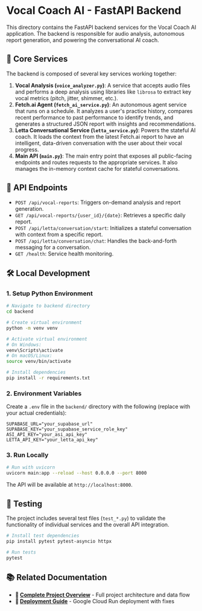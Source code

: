 # Vocal Coach AI - FastAPI Backend

This directory contains the FastAPI backend services for the Vocal Coach AI application. The backend is responsible for audio analysis, autonomous report generation, and powering the conversational AI coach.

## 🚀 Core Services

The backend is composed of several key services working together:

1.  **Vocal Analysis (`voice_analyzer.py`)**: A service that accepts audio files and performs a deep analysis using libraries like `librosa` to extract key vocal metrics (pitch, jitter, shimmer, etc.).
2.  **Fetch.ai Agent (`fetch_ai_service.py`)**: An autonomous agent service that runs on a schedule. It analyzes a user's practice history, compares recent performance to past performance to identify trends, and generates a structured JSON report with insights and recommendations.
3.  **Letta Conversational Service (`letta_service.py`)**: Powers the stateful AI coach. It loads the context from the latest Fetch.ai report to have an intelligent, data-driven conversation with the user about their vocal progress.
4.  **Main API (`main.py`)**: The main entry point that exposes all public-facing endpoints and routes requests to the appropriate services. It also manages the in-memory context cache for stateful conversations.

## 📡 API Endpoints

-   `POST /api/vocal-reports`: Triggers on-demand analysis and report generation.
-   `GET /api/vocal-reports/{user_id}/{date}`: Retrieves a specific daily report.
-   `POST /api/letta/conversation/start`: Initializes a stateful conversation with context from a specific report.
-   `POST /api/letta/conversation/chat`: Handles the back-and-forth messaging for a conversation.
-   `GET /health`: Service health monitoring.

## 🛠️ Local Development

### 1. Setup Python Environment

```bash
# Navigate to backend directory
cd backend

# Create virtual environment
python -m venv venv

# Activate virtual environment
# On Windows:
venv\Scripts\activate
# On macOS/Linux:
source venv/bin/activate

# Install dependencies
pip install -r requirements.txt
```

### 2. Environment Variables
Create a `.env` file in the `backend/` directory with the following (replace with your actual credentials):
```
SUPABASE_URL="your_supabase_url"
SUPABASE_KEY="your_supabase_service_role_key"
ASI_API_KEY="your_asi_api_key"
LETTA_API_KEY="your_letta_api_key"
```

### 3. Run Locally

```bash
# Run with uvicorn
uvicorn main:app --reload --host 0.0.0.0 --port 8000
```
The API will be available at `http://localhost:8000`.

## 🧪 Testing

The project includes several test files (`test_*.py`) to validate the functionality of individual services and the overall API integration.

```bash
# Install test dependencies
pip install pytest pytest-asyncio httpx

# Run tests
pytest
```

## 📚 Related Documentation

- **📖 [Complete Project Overview](../PROJECT_OVERVIEW.md)** - Full project architecture and data flow
- **🚀 [Deployment Guide](./DEPLOYMENT_FIX.md)** - Google Cloud Run deployment with fixes 